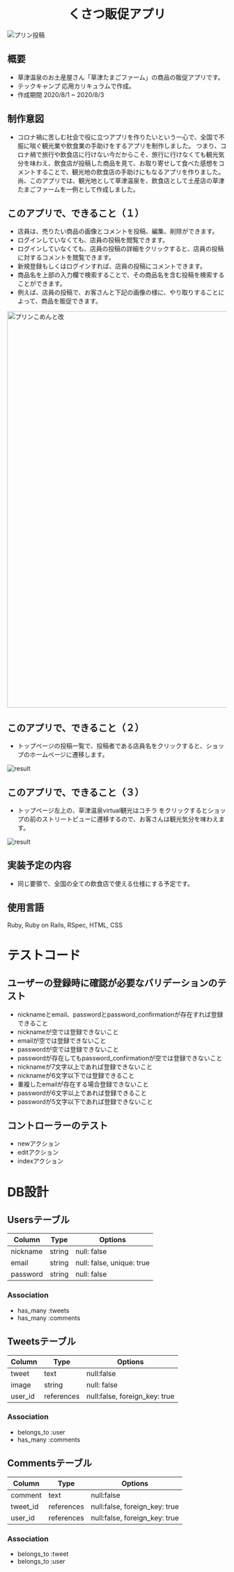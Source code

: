 <h1 align="center">くさつ販促アプリ</h1>

![プリン投稿](https://user-images.githubusercontent.com/68247921/117586915-2d491480-b156-11eb-96b6-27e0b257ce00.jpeg)

## 概要
- 草津温泉のお土産屋さん「草津たまごファーム」の商品の販促アプリです。
- テックキャンプ 応用カリキュラムで作成。
- 作成期間 2020/8/1 ~ 2020/8/3

## 制作意図
- コロナ禍に苦しむ社会で役に立つアプリを作りたいという一心で、全国で不振に喘ぐ観光業や飲食業の手助けをするアプリを制作しました。
つまり、コロナ禍で旅行や飲食店に行けない今だからこそ、旅行に行けなくても観光気分を味わえ、飲食店が投稿した商品を見て、お取り寄せして食べた感想をコメントすることで、観光地の飲食店の手助けにもなるアプリを作りました。
尚、このアプリでは、観光地として草津温泉を、飲食店として土産店の草津たまごファームを一例として作成しました。

## このアプリで、できること（１）
- 店員は、売りたい商品の画像とコメントを投稿、編集、削除ができます。
- ログインしていなくても、店員の投稿を閲覧できます。
- ログインしていなくても、店員の投稿の詳細をクリックすると、店員の投稿に対するコメントを閲覧できます。
- 新規登録もしくはログインすれば、店員の投稿にコメントできます。
- 商品名を上部の入力欄で検索することで、その商品名を含む投稿を検索することができます。
- 例えば、店員の投稿で、お客さんと下記の画像の様に、やり取りすることによって、商品を販促できます。
<img width="909" alt="プリンこめんと改" src="https://user-images.githubusercontent.com/68247921/93275222-513a9d00-f7f7-11ea-9212-e11d16adfafc.png">


## このアプリで、できること（２）
- トップページの投稿一覧で、投稿者である店員名をクリックすると、ショップのホームページに遷移します。

![result](https://user-images.githubusercontent.com/68247921/117588235-12c66980-b15d-11eb-9682-3728fd708301.gif)


## このアプリで、できること（３）
- トップページ左上の、草津温泉virtual観光はコチラ
をクリックするとショップの前のストリートビューに遷移するので、お客さんは観光気分を味わえます。

![result](https://user-images.githubusercontent.com/68247921/117587860-e7db1600-b15a-11eb-9618-e92be2d84b9e.gif)

## 実装予定の内容
- 同じ要領で、全国の全ての飲食店で使える仕様にする予定です。

## 使用言語
Ruby, Ruby on Rails, RSpec, HTML, CSS

# テストコード
## ユーザーの登録時に確認が必要なバリデーションのテスト
- nicknameとemail、passwordとpassword_confirmationが存在すれば登録できること
- nicknameが空では登録できないこと
- emailが空では登録できないこと
- passwordが空では登録できないこと
- passwordが存在してもpassword_confirmationが空では登録できないこと
- nicknameが7文字以上であれば登録できないこと
- nicknameが6文字以下では登録できること
- 重複したemailが存在する場合登録できないこと
- passwordが6文字以上であれば登録できること
- passwordが5文字以下であれば登録できないこと
## コントローラーのテスト
- newアクション
- editアクション
- indexアクション

# DB設計
## Usersテーブル
|Column|Type|Options|
|------|----|-------|
|nickname|string|null: false|
|email|string|null: false, unique: true|
|password|string|null: false|
### Association
- has_many :tweets
- has_many :comments

## Tweetsテーブル
|Column|Type|Options|
|------|----|-------|
|tweet|text|null:false|
|image|string|null: false|
|user_id|references|null:false, foreign_key: true|
### Association
- belongs_to :user
- has_many :comments

## Commentsテーブル
|Column|Type|Options|
|------|----|-------|
|comment|text|null:false|
|tweet_id|references|null:false, foreign_key: true|
|user_id|references|null:false, foreign_key: true|
### Association
- belongs_to :tweet
- belongs_to :user

